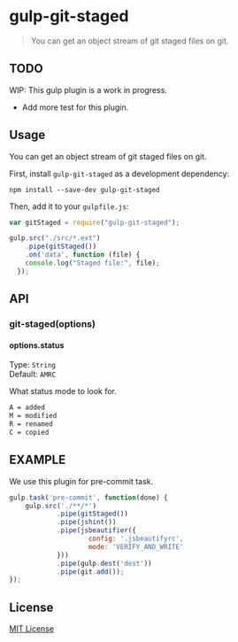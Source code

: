 
# gulp-git-staged

> You can get an object stream of git staged files on git.

## TODO

WIP: This gulp plugin is a work in progress. 

- Add more test for this plugin.

## Usage

You can get an object stream of git staged files on git.

First, install `gulp-git-staged` as a development dependency:

```shell
npm install --save-dev gulp-git-staged
```

Then, add it to your `gulpfile.js`:

```javascript
var gitStaged = require("gulp-git-staged");

gulp.src("./src/*.ext")
	.pipe(gitStaged())
	.on('data', function (file) {
    console.log("Staged file:", file);
  });
```

## API

### git-staged(options)

#### options.status
Type: `String`  
Default: `AMRC`

What status mode to look for.

```bash
A = added
M = modified
R = renamed
C = copied
```

## EXAMPLE

We use this plugin for pre-commit task.

```javascript
gulp.task('pre-commit', function(done) {
	gulp.src('./**/*')
			.pipe(gitStaged())
			.pipe(jshint())
			.pipe(jsbeautifier({
					config: '.jsbeautifyrc',
					mode: 'VERIFY_AND_WRITE'
			}))
			.pipe(gulp.dest('dest'))
			.pipe(git.add());
});			
```

## License

[MIT License](http://en.wikipedia.org/wiki/MIT_License)

